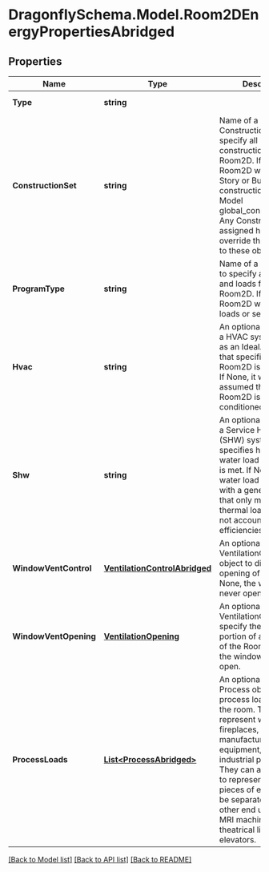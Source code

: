 
# DragonflySchema.Model.Room2DEnergyPropertiesAbridged

## Properties

Name | Type | Description | Notes
------------ | ------------- | ------------- | -------------
**Type** | **string** |  | [optional] [readonly] [default to "Room2DEnergyPropertiesAbridged"]
**ConstructionSet** | **string** | Name of a ConstructionSet to specify all constructions for the Room2D. If None, the Room2D will use the Story or Building construction_set or the Model global_construction_set. Any ConstructionSet assigned here will override those assigned to these objects. | [optional] 
**ProgramType** | **string** | Name of a ProgramType to specify all schedules and loads for the Room2D. If None, the Room2D will have no loads or setpoints. | [optional] 
**Hvac** | **string** | An optional identifier of a HVAC system (such as an IdealAirSystem) that specifies how the Room2D is conditioned. If None, it will be assumed that the Room2D is not conditioned. | [optional] 
**Shw** | **string** | An optional identifier of a Service Hot Water (SHW) system that specifies how the hot water load of the Room is met. If None, the hot water load will be met with a generic system that only measures thermal loadand does not account for system efficiencies. | [optional] 
**WindowVentControl** | [**VentilationControlAbridged**](VentilationControlAbridged.md) | An optional VentilationControl object to dictate the opening of windows. If None, the windows will never open. | [optional] 
**WindowVentOpening** | [**VentilationOpening**](VentilationOpening.md) | An optional VentilationOpening to specify the operable portion of all windows of the Room2D. If None, the windows will never open. | [optional] 
**ProcessLoads** | [**List&lt;ProcessAbridged&gt;**](ProcessAbridged.md) | An optional list of of Process objects for process loads within the room. These can represent wood burning fireplaces, kilns, manufacturing equipment, and various industrial processes. They can also be used to represent certain pieces of equipment to be separated from the other end uses, such as MRI machines, theatrical lighting, and elevators. | [optional] 

[[Back to Model list]](../README.md#documentation-for-models)
[[Back to API list]](../README.md#documentation-for-api-endpoints)
[[Back to README]](../README.md)

